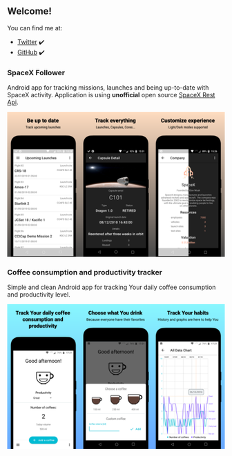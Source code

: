 ## Welcome!

You can find me at:
- [Twitter](https://twitter.com/omisie11) ✔️
- [GitHub](https://github.com/OMIsie11) ✔️

### SpaceX Follower
Android app for tracking missions, launches and being up-to-date with SpaceX activity.
Application is using **unofficial** open source [SpaceX Rest Api](https://github.com/r-spacex/SpaceX-API).

![SpaceAppScreenshots](images/space_app_screenshots.png)

### Coffee consumption and productivity tracker
Simple and clean Android app for tracking Your daily coffee consumption and productivity level.

![CoffeeProductivityScreenshots](/images/coffee_productivity_screenshots.png)
